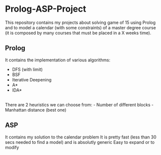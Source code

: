 # Prolog-ASP-Project
This repository contains my projects about solving game of 15 using Prolog and to model a calendar (with some constraints) of a master degree course (it is composed by many courses that must be placed in a X weeks time).

## Prolog
It contains the implementation of various algorithms:
- DFS (with limit)
- BSF
- Iterative Deepening
- A*
- IDA*
<br>
There are 2 heuristics we can choose from:
- Number of different blocks
- Manhattan distance (best one)

## ASP
It contains my solution to the calendar problem
It is pretty fast (less than 30 secs needed to find a model) and is absolutly generic
Easy to expand or to modify
